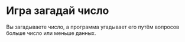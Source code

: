 # Игра загадай число
Вы загадываете число, а программа угадывает его путём вопросов больше число или меньше данных.
